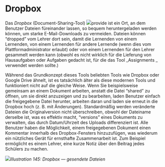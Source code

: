 # Dropbox

Das _Dropbox_ \(Document-Sharing-Tool\) ![](../../.gitbook/assets/graphics268.png)provide ist ein Ort, an dem Benutzer Dateien füreinander lassen, so bequem heruntergeladen werden können, um starke E-Mail-Downloads zu vermeiden. Dateien können “dropped” vom Lehrer dort sein, damit die Lernenden von einem Lernenden, von einem Lernenden für andere Lernende \(wenn dies vom Plattformadministrator erlaubt\) oder von einem Lernenden für den Lehrer gesammelt werden kann \(obwohl es nicht wirklich für die Lieferung von Hausaufgaben oder Aufgaben gedacht ist, für die das Tool _Assignments _ verwendet werden sollte.\)

Während das Grundkonzept dieses Tools beliebten Tools wie Dropbox oder Google Drive ähnelt, ist es tatsächlich älter als diese modernen Tools und funktioniert nicht auf die gleiche Weise. Wenn Sie beispielsweise gemeinsam an einem Dokument arbeiten, anstatt die Datei “shared” zu öffnen, um sie direkt anzuzeigen und zu bearbeiten, laden Benutzer einfach die freigegebene Datei herunter, arbeiten daran und laden sie erneut in die Dropbox hoch \(z. B. mit Änderungen\). Standardmäßig werden veränderte Dateien die Originalversion nicht überschreiben, obwohl der Dateiname derselbe ist, was es effektiv macht, “versions” eines Dokuments zu verwalten, das durch Datum/Uhrzeit des Uploads differenziert ist. Alle Benutzer haben die Möglichkeit, einem freigegebenen Dokument einen Kommentar innerhalb des Dropbox-Fensters hinzuzufügen, was wiederum ein nützliches Gerät für ernsthafte Zusammenarbeit ist. Zum Beispiel ermöglicht es einem Lehrer, eine kurze Notiz über den Beitrag jedes Schülers zu machen.

![](../../.gitbook/assets/images202.png)_Illustration 145: Dropbox — gesendete Dateien_